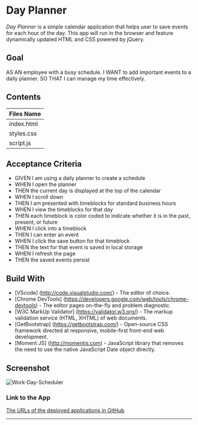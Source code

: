# Day Planner
*Day Planner* is a simple calendar application that helps user to save events for each hour of the day. This app will run in the browser and feature dynamically updated HTML and CSS powered by jQuery.

## Goal 
<p> AS AN employee with a busy schedule. I WANT to add important events to a daily planner. SO THAT I can manage my time effectively.</p>

## Contents
Files Name |
-----------|
index.html |
styles.css |
script.js  |

## Acceptance Criteria 
* GIVEN I am using a daily planner to create a schedule
* WHEN I open the planner
* THEN the current day is displayed at the top of the calendar
* WHEN I scroll down
* THEN I am presented with timeblocks for standard business hours
* WHEN I view the timeblocks for that day
* THEN each timeblock is color coded to indicate whether it is in the past, present, or future
* WHEN I click into a timeblock
* THEN I can enter an event
* WHEN I click the save button for that timeblock
* THEN the text for that event is saved in local storage
* WHEN I refresh the page
* THEN the saved events persist

## Build With
* [VScode] (http://code.visualstudio.com/) - The editor of choice.
* [Chrome DevTools] (https://developers.google.com/web/tools/chrome-devtools) - The editor pages on-the-fly and problem diagnostic.
* [W3C MarkUp Validator] (https://validator.w3.org/) - The markup validation service (HTML, XHTML) of web documents.
* [GetBootstrap] (https://getbootstrap.com/) - Open-source CSS framework directed at responsive, mobile-first front-end web development. 
* [Moment JS] (http://momentjs.com) - JavaScript library that removes the need to use the native JavaScript Date object directly.

## Screenshot
![Work-Day-Scheduler](https://user-images.githubusercontent.com/7066137/93299625-b2369500-f838-11ea-842a-6e23d6eb368d.png)

### Link to the App
<a href="https://annisapf.github.io/Day-Planner/">The URLs of the deployed applications in GitHub</a><hr>
